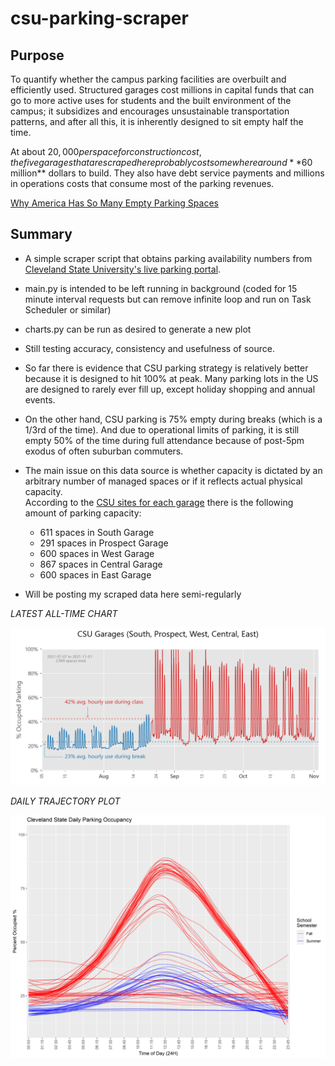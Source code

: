 # csu-parking-scraper
## Purpose

To quantify whether the campus parking facilities are overbuilt and efficiently used. Structured garages cost millions in capital
funds that can go to more active uses for students and the built environment of the campus;
it subsidizes and encourages unsustainable transportation patterns, and after all this, it is inherently designed to
sit empty half the time.

At about $20,000 per space for construction cost, the five garages that are scraped here probably cost
somewhere around **$60 million** dollars to build. They also have debt service payments and millions in operations costs
that consume most of the parking revenues. 


[Why America Has So Many Empty Parking Spaces](https://www.mentalfloss.com/article/503014/why-america-has-so-many-empty-parking-spaces)

## Summary 
* A simple scraper script that obtains parking availability numbers from 
[Cleveland State University's live parking portal](http://parkingspaces.csuohio.edu/).

* main.py is intended to be left running in background (coded for 15 minute interval requests but can remove infinite loop and run on Task Scheduler or similar)
* charts.py can be run as desired to generate a new plot
* Still testing accuracy, consistency and usefulness of source.
* So far there is evidence that CSU parking strategy is relatively better because it is designed to hit 100% at peak. 
Many parking lots in the US are designed to rarely ever fill up, except holiday shopping and annual events.
* On the other hand, CSU parking is 75% empty during breaks (which is a 1/3rd of the time). And due to operational
limits of parking, it is still empty 50% of the time during full attendance because of post-5pm exodus of often suburban
commuters.
    
* The main issue on this data source is whether capacity is dictated by an arbitrary number of managed spaces or if it 
  reflects actual physical capacity.  
  According to the [CSU sites for each garage](https://www.csuohio.edu/parking/west-garage) there is the following
  amount of parking capacity:
  * 611 spaces in South Garage
  * 291 spaces in Prospect Garage
  * 600 spaces in West Garage
  * 867 spaces in Central Garage
  * 600 spaces in East Garage

* Will be posting my scraped data here semi-regularly

*LATEST ALL-TIME CHART*

![Example](/exports/ex1.png)

*DAILY TRAJECTORY PLOT*

![Example](/exports/DailyCycle_R.png)
